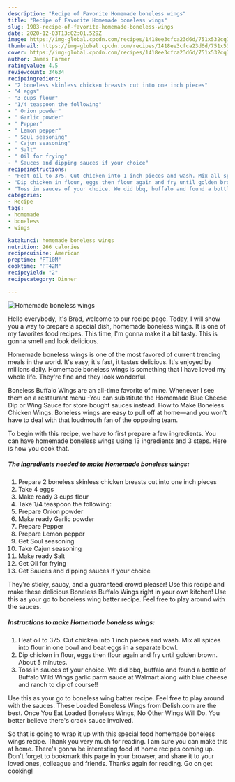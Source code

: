 ```yaml
---
description: "Recipe of Favorite Homemade boneless wings"
title: "Recipe of Favorite Homemade boneless wings"
slug: 1903-recipe-of-favorite-homemade-boneless-wings
date: 2020-12-03T13:02:01.529Z
image: https://img-global.cpcdn.com/recipes/1418ee3cfca23d6d/751x532cq70/homemade-boneless-wings-recipe-main-photo.jpg
thumbnail: https://img-global.cpcdn.com/recipes/1418ee3cfca23d6d/751x532cq70/homemade-boneless-wings-recipe-main-photo.jpg
cover: https://img-global.cpcdn.com/recipes/1418ee3cfca23d6d/751x532cq70/homemade-boneless-wings-recipe-main-photo.jpg
author: James Farmer
ratingvalue: 4.5
reviewcount: 34634
recipeingredient:
- "2 boneless skinless chicken breasts cut into one inch pieces"
- "4 eggs"
- "3 cups flour"
- "1/4 teaspoon the following"
- " Onion powder"
- " Garlic powder"
- " Pepper"
- " Lemon pepper"
- " Soul seasoning"
- " Cajun seasoning"
- " Salt"
- " Oil for frying"
- " Sauces and dipping sauces if your choice"
recipeinstructions:
- "Heat oil to 375. Cut chicken into 1 inch pieces and wash. Mix all spices into flour in one bowl and beat eggs in a separate bowl."
- "Dip chicken in flour, eggs then flour again and fry until golden brown. About 5 minutes."
- "Toss in sauces of your choice. We did bbq, buffalo and found a bottle of Buffalo Wild Wings garlic parm sauce at Walmart along with blue cheese and ranch to dip of course!!"
categories:
- Recipe
tags:
- homemade
- boneless
- wings

katakunci: homemade boneless wings 
nutrition: 266 calories
recipecuisine: American
preptime: "PT10M"
cooktime: "PT42M"
recipeyield: "2"
recipecategory: Dinner

---
```



![Homemade boneless wings](https://img-global.cpcdn.com/recipes/1418ee3cfca23d6d/751x532cq70/homemade-boneless-wings-recipe-main-photo.jpg)

Hello everybody, it's Brad, welcome to our recipe page. Today, I will show you a way to prepare a special dish, homemade boneless wings. It is one of my favorites food recipes. This time, I'm gonna make it a bit tasty. This is gonna smell and look delicious.

Homemade boneless wings is one of the most favored of current trending meals in the world. It's easy, it's fast, it tastes delicious. It's enjoyed by millions daily. Homemade boneless wings is something that I have loved my whole life. They're fine and they look wonderful.

Boneless Buffalo Wings are an all-time favorite of mine. Whenever I see them on a restaurant menu -You can substitute the Homemade Blue Cheese Dip or Wing Sauce for store bought sauces instead. How to Make Boneless Chicken Wings. Boneless wings are easy to pull off at home—and you won&#39;t have to deal with that loudmouth fan of the opposing team.


To begin with this recipe, we have to first prepare a few ingredients. You can have homemade boneless wings using 13 ingredients and 3 steps. Here is how you cook that.

<!--inarticleads1-->

##### The ingredients needed to make Homemade boneless wings:

1. Prepare 2 boneless skinless chicken breasts cut into one inch pieces
1. Take 4 eggs
1. Make ready 3 cups flour
1. Take 1/4 teaspoon the following:
1. Prepare  Onion powder
1. Make ready  Garlic powder
1. Prepare  Pepper
1. Prepare  Lemon pepper
1. Get  Soul seasoning
1. Take  Cajun seasoning
1. Make ready  Salt
1. Get  Oil for frying
1. Get  Sauces and dipping sauces if your choice


They&#39;re sticky, saucy, and a guaranteed crowd pleaser! Use this recipe and make these delicious Boneless Buffalo Wings right in your own kitchen! Use this as your go to boneless wing batter recipe. Feel free to play around with the sauces. 

<!--inarticleads2-->

##### Instructions to make Homemade boneless wings:

1. Heat oil to 375. Cut chicken into 1 inch pieces and wash. Mix all spices into flour in one bowl and beat eggs in a separate bowl.
1. Dip chicken in flour, eggs then flour again and fry until golden brown. About 5 minutes.
1. Toss in sauces of your choice. We did bbq, buffalo and found a bottle of Buffalo Wild Wings garlic parm sauce at Walmart along with blue cheese and ranch to dip of course!!


Use this as your go to boneless wing batter recipe. Feel free to play around with the sauces. These Loaded Boneless Wings from Delish.com are the best. Once You Eat Loaded Boneless Wings, No Other Wings Will Do. You better believe there&#39;s crack sauce involved. 

So that is going to wrap it up with this special food homemade boneless wings recipe. Thank you very much for reading. I am sure you can make this at home. There's gonna be interesting food at home recipes coming up. Don't forget to bookmark this page in your browser, and share it to your loved ones, colleague and friends. Thanks again for reading. Go on get cooking!
